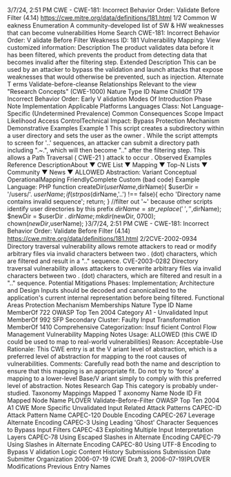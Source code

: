 3/7/24, 2:51 PM CWE - CWE-181: Incorrect Behavior Order: Validate Before Filter (4.14)
https://cwe.mitre.org/data/deﬁnitions/181.html 1/2
Common W eakness Enumeration
A community-developed list of SW & HW weaknesses that can become
vulnerabilities
Home Search
CWE-181: Incorrect Behavior Order: V alidate Before Filter
Weakness ID: 181
Vulnerability Mapping: 
View customized information:
 Description
The product validates data before it has been filtered, which prevents the product from detecting data that becomes invalid after the
filtering step.
 Extended Description
This can be used by an attacker to bypass the validation and launch attacks that expose weaknesses that would otherwise be
prevented, such as injection.
 Alternate T erms
Validate-before-cleanse
 Relationships
 Relevant to the view "Research Concepts" (CWE-1000)
Nature Type ID Name
ChildOf 179 Incorrect Behavior Order: Early V alidation
 Modes Of Introduction
Phase Note
Implementation
 Applicable Platforms
Languages
Class: Not Language-Specific (Undetermined Prevalence)
 Common Consequences
Scope Impact Likelihood
Access ControlTechnical Impact: Bypass Protection Mechanism
 Demonstrative Examples
Example 1
This script creates a subdirectory within a user directory and sets the user as the owner .
While the script attempts to screen for '..' sequences, an attacker can submit a directory path including ".~.", which will then become
".." after the filtering step. This allows a Path Traversal ( CWE-21 ) attack to occur .
 Observed Examples
Reference DescriptionAbout ▼ CWE List ▼ Mapping ▼ Top-N Lists ▼ Community ▼ News ▼
ALLOWED
Abstraction: Variant
Conceptual OperationalMapping
FriendlyComplete Custom
(bad code) Example Language: PHP 
function createDir($userName,$dirName){
$userDir = '/users/'. $userName;
if(strpos($dirName,'..') !== false){
echo 'Directory name contains invalid sequence';
return;
}
//filter out '~' because other scripts identify user directories by this prefix
$dirName = str\_replace('~','',$dirName);
$newDir = $userDir . $dirName;
mkdir($newDir, 0700);
chown($newDir,$userName);
}3/7/24, 2:51 PM CWE - CWE-181: Incorrect Behavior Order: Validate Before Filter (4.14)
https://cwe.mitre.org/data/deﬁnitions/181.html 2/2CVE-2002-0934 Directory traversal vulnerability allows remote attackers to read or modify arbitrary files via invalid
characters between two . (dot) characters, which are filtered and result in a ".." sequence.
CVE-2003-0282 Directory traversal vulnerability allows attackers to overwrite arbitrary files via invalid characters
between two . (dot) characters, which are filtered and result in a ".." sequence.
 Potential Mitigations
Phases: Implementation; Architecture and Design
Inputs should be decoded and canonicalized to the application's current internal representation before being filtered.
 Functional Areas
Protection Mechanism
 Memberships
Nature Type ID Name
MemberOf 722 OWASP Top Ten 2004 Category A1 - Unvalidated Input
MemberOf 992 SFP Secondary Cluster: Faulty Input Transformation
MemberOf 1410 Comprehensive Categorization: Insuf ficient Control Flow Management
 Vulnerability Mapping Notes
Usage: ALLOWED (this CWE ID could be used to map to real-world vulnerabilities)
Reason: Acceptable-Use
Rationale:
This CWE entry is at the V ariant level of abstraction, which is a preferred level of abstraction for mapping to the root causes of
vulnerabilities.
Comments:
Carefully read both the name and description to ensure that this mapping is an appropriate fit. Do not try to 'force' a mapping to a
lower-level Base/V ariant simply to comply with this preferred level of abstraction.
 Notes
Research Gap
This category is probably under-studied.
 Taxonomy Mappings
Mapped T axonomy Name Node ID Fit Mapped Node Name
PLOVER Validate-Before-Filter
OWASP Top Ten 2004 A1 CWE More Specific Unvalidated Input
 Related Attack Patterns
CAPEC-ID Attack Pattern Name
CAPEC-120 Double Encoding
CAPEC-267 Leverage Alternate Encoding
CAPEC-3 Using Leading 'Ghost' Character Sequences to Bypass Input Filters
CAPEC-43 Exploiting Multiple Input Interpretation Layers
CAPEC-78 Using Escaped Slashes in Alternate Encoding
CAPEC-79 Using Slashes in Alternate Encoding
CAPEC-80 Using UTF-8 Encoding to Bypass V alidation Logic
 Content History
 Submissions
Submission Date Submitter Organization
2006-07-19
(CWE Draft 3, 2006-07-19)PLOVER
 Modifications
 Previous Entry Names
